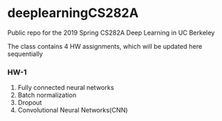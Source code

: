 # deeplearningCS282A
Public repo for the 2019 Spring CS282A Deep Learning in UC Berkeley

The class contains 4 HW assignments, which will be updated here sequentially

### HW-1
  1. Fully connected neural networks
  2. Batch normalization
  3. Dropout
  4. Convolutional Neural Networks(CNN)
